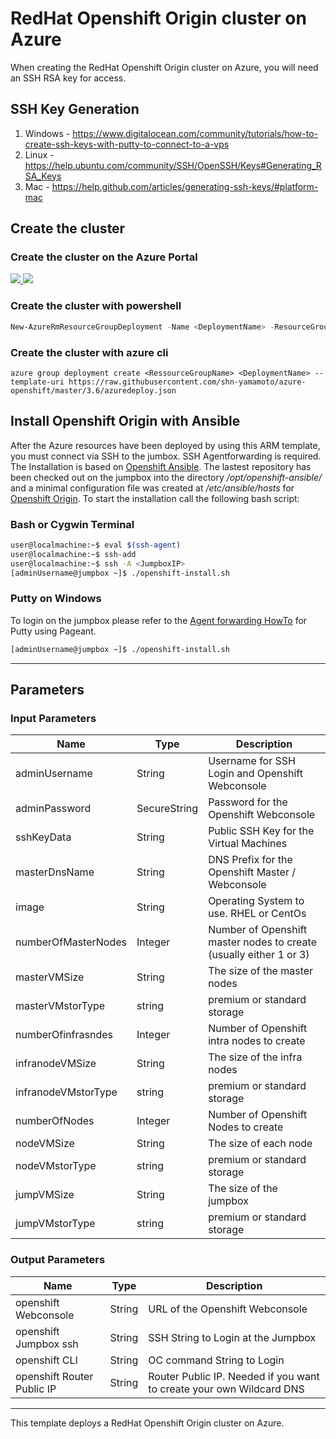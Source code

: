 # RedHat Openshift Origin cluster on Azure

When creating the RedHat Openshift Origin cluster on Azure, you will need an SSH RSA key for access. 

## SSH Key Generation

1. Windows - https://www.digitalocean.com/community/tutorials/how-to-create-ssh-keys-with-putty-to-connect-to-a-vps
2. Linux - https://help.ubuntu.com/community/SSH/OpenSSH/Keys#Generating_RSA_Keys
3. Mac - https://help.github.com/articles/generating-ssh-keys/#platform-mac

## Create the cluster
### Create the cluster on the Azure Portal

<a href="https://portal.azure.com/#create/Microsoft.Template/uri/https%3A%2F%2Fraw.githubusercontent.com%2Fshn-yamamoto%2Fazure-openshift%2Fmaster%2F3.6%2Fazuredeploy.json" target="_blank">
    <img src="http://azuredeploy.net/deploybutton.png"/>
</a>
<a href="http://armviz.io/#/?load=https%3A%2F%2Fraw.githubusercontent.com%2Fshn-yamamoto%2Fazure-openshift%2Fmaster%2F3.6%2Fazuredeploy.json" target="_blank">
    <img src="http://armviz.io/visualizebutton.png"/>
</a>

### Create the cluster with powershell

```powershell
New-AzureRmResourceGroupDeployment -Name <DeploymentName> -ResourceGroupName <RessourceGroupName> -TemplateUri https://raw.githubusercontent.com/shn-yamamoto/azure-openshift/master/3.6/azuredeploy.json
```

### Create the cluster with azure cli
```
azure group deployment create <RessourceGroupName> <DeploymentName> --template-uri https://raw.githubusercontent.com/shn-yamamoto/azure-openshift/master/3.6/azuredeploy.json
```

## Install Openshift Origin with Ansible

After the Azure resources have been deployed by using this ARM template, you must connect via SSH to the jumbox. SSH Agentforwarding is required. The Installation is based on [Openshift Ansible](https://github.com/openshift/openshift-ansible). The lastest repository has been checked out on the jumpbox into the directory */opt/openshift-ansible/* and a minimal configuration file was created at */etc/ansible/hosts* for [Openshift Origin](https://github.com/openshift/origin).
To start the installation call the following bash script:

### Bash or Cygwin Terminal

```bash
user@localmachine:~$ eval $(ssh-agent)
user@localmachine:~$ ssh-add
user@localmachine:~$ ssh -A <JumpboxIP>
[adminUsername@jumpbox ~]$ ./openshift-install.sh
```

### Putty on Windows

To login on the jumpbox please refer to the [Agent forwarding HowTo](https://github.com/Azure/azure-quickstart-templates/blob/master/101-acs-mesos/docs/SSHKeyManagement.md#key-management-and-agent-forwarding-with-windows-pageant) for Putty using Pageant.

```bash  
[adminUsername@jumpbox ~]$ ./openshift-install.sh
```

------

## Parameters
### Input Parameters

| Name| Type           | Description |
| ------------- | ------------- | ------------- |
| adminUsername  | String | Username for SSH Login and Openshift Webconsole |
| adminPassword | SecureString | Password for the Openshift Webconsole |
| sshKeyData | String | Public SSH Key for the Virtual Machines |
| masterDnsName  | String | DNS Prefix for the Openshift Master / Webconsole | 
| image | String | Operating System to use. RHEL or CentOs |
| numberOfMasterNodes | Integer | Number of Openshift master nodes to create (usually either 1 or 3) |
| masterVMSize | String | The size of the master nodes |
| masterVMstorType | string | premium or standard storage |
| numberOfinfrasndes  | Integer | Number of Openshift intra nodes to create |
| infranodeVMSize| String | The size of the infra nodes |
| infranodeVMstorType | string | premium or standard storage |
| numberOfNodes  | Integer | Number of Openshift Nodes to create |
| nodeVMSize| String | The size of each node |
| nodeVMstorType | string | premium or standard storage |
| jumpVMSize| String | The size of the jumpbox |
| jumpVMstorType | string | premium or standard storage |

### Output Parameters

| Name| Type           | Description |
| ------------- | ------------- | ------------- |
| openshift Webconsole | String | URL of the Openshift Webconsole |
| openshift Jumpbox ssh |String | SSH String to Login at the Jumpbox |
| openshift CLI |String | OC command String to Login |
| openshift Router Public IP | String | Router Public IP. Needed if you want to create your own Wildcard DNS |

------

This template deploys a RedHat Openshift Origin cluster on Azure.
